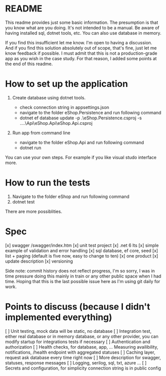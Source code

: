 # README

This readme provides just some basic information. The presumption is that you know what are you doing. It's not intended to be a manual. Be aware of having installed sql, dotnet tools, etc. You can also use database in memory.

If you find this insufficient let me know. I'm open to having a discussion. And if you find this solution absolutely out of scope, that's fine, just let me know feedback if possible. I must admit that this is not a production-grade app as you wish in the case study. For that reason, I added some points at the end of this readme.

# How to set up the application
1. Create database using dotnet tools. 
    - check connection string in appsettings.json
    - navigate to the folder eShop.Persistence and run following command
    - dotnet ef database update -p .\eShop.Persistence.csproj -s ..\..\Api\eShop.Api\eShop.Api.csproj

2. Run app from command line
    - navigate to the folder eShop.Api and run following command
    - dotnet run

You can use your own steps. For example if you like visual studo interface more.

# How to run the tests
1. Navigate to the folder eShop and run following command
2. dotnet test

There are more possiblities.

# Spec
[x] swagger /swagger/index.htm
[x] unit test project
[x] .net 6 lts
[x] simple example of validation and error handling
[x] sql database, ef core, seed
[x] list + paging (default is five now, easy to change to ten)
[x] one product
[x] update description
[x] versioning

Side note: commit history does not reflect progress, I'm so sorry, I was in time pressure doing this mainly in train or any other public space when I had time. Hoping that this is the last possible issue here as I'm using git daily for work.

# Points to discuss (because I didn't implemented everything)
[ ] Unit testing, mock data will be static, no database
[ ] Integration test, either real database or in memory database, or any other provider, you can modify startup for integrations tests if necessary
[ ] Authentication and authorization
[ ] Health checks, for database, app, ... Measuring availibility, notifications, /health endpoint with aggregated statuses
[ ] Caching layer, request ask database every time right now
[ ] More description for swagger, statuses, response messages
[ ] Logging, serilog, sql, txt, azure ...
[ ] Secrets and configuration, for simplicity connection string is in public config